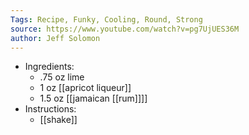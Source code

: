 ```yaml
---
Tags: Recipe, Funky, Cooling, Round, Strong 
source: https://www.youtube.com/watch?v=pg7UjUES36M
author: Jeff Solomon
---
```


- Ingredients:
	- .75 oz lime
	- 1 oz [[apricot liqueur]]
	- 1.5 oz [[jamaican [[rum]]]]
- Instructions:
	- [[shake]]
